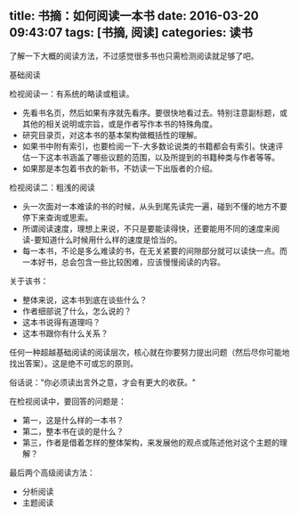 title: 书摘：如何阅读一本书
date: 2016-03-20 09:43:07
tags: [书摘, 阅读]
categories: 读书
---
了解一下大概的阅读方法，不过感觉很多书也只需检测阅读就足够了吧。

基础阅读

检视阅读一：有系统的略读或粗读。  

- 先看书名页，然后如果有序就先看序。要很快地看过去。特别注意副标题，或其他的相关说明或宗旨，或是作者写作本书的特殊角度。  
- 研究目录页，对这本书的基本架构做概括性的理解。  
- 如果书中附有索引，也要检阅一下-大多数论说类的书籍都会有索引。快速评估一下这本书涵盖了哪些议题的范围，以及所提到的书籍种类与作者等等。  
- 如果那是本包着书衣的新书，不妨读一下出版者的介绍。  <!--more-->

检视阅读二：粗浅的阅读

- 头一次面对一本难读的书的时候，从头到尾先读完一遍，碰到不懂的地方不要停下来查询或思索。
- 所谓阅读速度，理想上来说，不只是要能读得快，还要能用不同的速度来阅读-要知道什么时候用什么样的速度是恰当的。  
- 每一本书，不论是多么难读的书，在无关紧要的间隙部分就可以读快一点。而一本好书，总会包含一些比较困难，应该慢慢阅读的内容。  

关于该书：  

- 整体来说，这本书到底在谈些什么？  
- 作者细部说了什么，怎么说的？  
- 这本书说得有道理吗？  
- 这本书跟你有什么关系？  

任何一种超越基础阅读的阅读层次，核心就在你要努力提出问题（然后尽你可能地找出答案）。这是绝不可或忘的原则。

俗话说："你必须读出言外之意，才会有更大的收获。"  

在检视阅读中，要回答的问题是：

- 第一，这是什么样的一本书？  
- 第二，整本书在谈的是什么？  
- 第三，作者是借着怎样的整体架构，来发展他的观点或陈述他对这个主题的理解？  

最后两个高级阅读方法：

- 分析阅读  
- 主题阅读  

